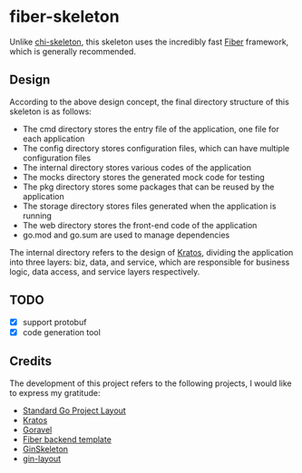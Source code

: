 # fiber-skeleton

Unlike [chi-skeleton](https://github.com/libtnb/chi-skeleton), this skeleton uses the incredibly fast [Fiber](https://gofiber.io/) framework, which is generally recommended.

## Design

According to the above design concept, the final directory structure of this skeleton is as follows:

* The cmd directory stores the entry file of the application, one file for each application
* The config directory stores configuration files, which can have multiple configuration files
* The internal directory stores various codes of the application
* The mocks directory stores the generated mock code for testing
* The pkg directory stores some packages that can be reused by the application
* The storage directory stores files generated when the application is running
* The web directory stores the front-end code of the application
* go.mod and go.sum are used to manage dependencies

The internal directory refers to the design of [Kratos](https://go-kratos.dev/), dividing the application into three layers: biz, data, and service, which are responsible for business logic, data access, and service layers respectively.

## TODO

* [x] support protobuf
* [x] code generation tool

## Credits

The development of this project refers to the following projects, I would like to express my gratitude:

* [Standard Go Project Layout](https://github.com/golang-standards/project-layout)
* [Kratos](https://go-kratos.dev/)
* [Goravel](https://github.com/goravel/goravel)
* [Fiber backend template](https://github.com/create-go-app/fiber-go-template)
* [GinSkeleton](https://github.com/qifengzhang007/GinSkeleton)
* [gin-layout](https://github.com/wannanbigpig/gin-layout)
